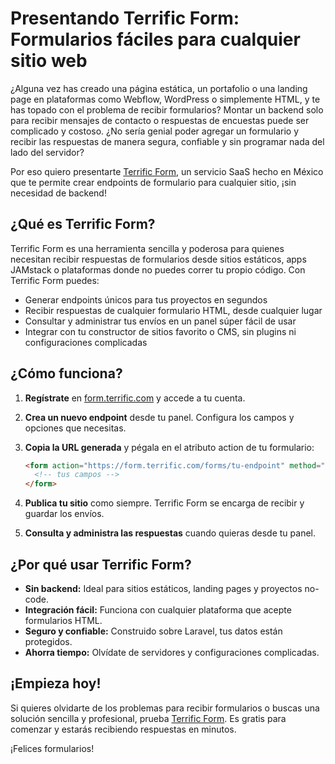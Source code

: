 # Presentando Terrific Form: Formularios fáciles para cualquier sitio web

¿Alguna vez has creado una página estática, un portafolio o una landing page en plataformas como Webflow, WordPress o simplemente HTML, y te has topado con el problema de recibir formularios? Montar un backend solo para recibir mensajes de contacto o respuestas de encuestas puede ser complicado y costoso. ¿No sería genial poder agregar un formulario y recibir las respuestas de manera segura, confiable y sin programar nada del lado del servidor?

Por eso quiero presentarte [Terrific Form](https://form.terrific.com), un servicio SaaS hecho en México que te permite crear endpoints de formulario para cualquier sitio, ¡sin necesidad de backend!

## ¿Qué es Terrific Form?

Terrific Form es una herramienta sencilla y poderosa para quienes necesitan recibir respuestas de formularios desde sitios estáticos, apps JAMstack o plataformas donde no puedes correr tu propio código. Con Terrific Form puedes:

- Generar endpoints únicos para tus proyectos en segundos
- Recibir respuestas de cualquier formulario HTML, desde cualquier lugar
- Consultar y administrar tus envíos en un panel súper fácil de usar
- Integrar con tu constructor de sitios favorito o CMS, sin plugins ni configuraciones complicadas

## ¿Cómo funciona?

1. **Regístrate** en [form.terrific.com](https://form.terrific.com) y accede a tu cuenta.
2. **Crea un nuevo endpoint** desde tu panel. Configura los campos y opciones que necesitas.
3. **Copia la URL generada** y pégala en el atributo action de tu formulario:

   ```html
   <form action="https://form.terrific.com/forms/tu-endpoint" method="POST">
     <!-- tus campos -->
   </form>
   ```
4. **Publica tu sitio** como siempre. Terrific Form se encarga de recibir y guardar los envíos.
5. **Consulta y administra las respuestas** cuando quieras desde tu panel.

## ¿Por qué usar Terrific Form?

- **Sin backend:** Ideal para sitios estáticos, landing pages y proyectos no-code.
- **Integración fácil:** Funciona con cualquier plataforma que acepte formularios HTML.
- **Seguro y confiable:** Construido sobre Laravel, tus datos están protegidos.
- **Ahorra tiempo:** Olvídate de servidores y configuraciones complicadas.

## ¡Empieza hoy!

Si quieres olvidarte de los problemas para recibir formularios o buscas una solución sencilla y profesional, prueba [Terrific Form](https://form.terrific.com). Es gratis para comenzar y estarás recibiendo respuestas en minutos.

¡Felices formularios!
